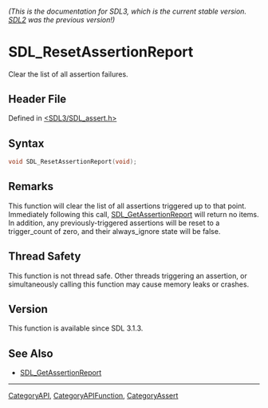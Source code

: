 ###### (This is the documentation for SDL3, which is the current stable version. [SDL2](https://wiki.libsdl.org/SDL2/) was the previous version!)
# SDL_ResetAssertionReport

Clear the list of all assertion failures.

## Header File

Defined in [<SDL3/SDL_assert.h>](https://github.com/libsdl-org/SDL/blob/main/include/SDL3/SDL_assert.h)

## Syntax

```c
void SDL_ResetAssertionReport(void);
```

## Remarks

This function will clear the list of all assertions triggered up to that
point. Immediately following this call,
[SDL_GetAssertionReport](SDL_GetAssertionReport) will return no items. In
addition, any previously-triggered assertions will be reset to a
trigger_count of zero, and their always_ignore state will be false.

## Thread Safety

This function is not thread safe. Other threads triggering an assertion, or
simultaneously calling this function may cause memory leaks or crashes.

## Version

This function is available since SDL 3.1.3.

## See Also

- [SDL_GetAssertionReport](SDL_GetAssertionReport)

----
[CategoryAPI](CategoryAPI), [CategoryAPIFunction](CategoryAPIFunction), [CategoryAssert](CategoryAssert)

